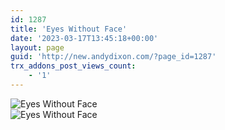 ```yaml
---
id: 1287
title: 'Eyes Without Face'
date: '2023-03-17T13:45:18+00:00'
layout: page
guid: 'http://new.andydixon.com/?page_id=1287'
trx_addons_post_views_count:
    - '1'
---
```


![Eyes Without Face](https://i0.wp.com/assets.g8x2.ldn.idrivee2-23.com/posters/Eyes%20Without%20Face%2001.jpg?w=1200&ssl=1 "Eyes Without Face")  
![Eyes Without Face](https://i0.wp.com/assets.g8x2.ldn.idrivee2-23.com/posters/Eyes%20Without%20Face%2002.jpg?w=1200&ssl=1 "Eyes Without Face")